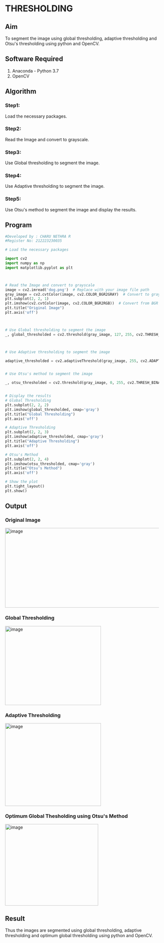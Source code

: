 # THRESHOLDING
## Aim
To segment the image using global thresholding, adaptive thresholding and Otsu's thresholding using python and OpenCV.

## Software Required
1. Anaconda - Python 3.7
2. OpenCV

## Algorithm

### Step1:
Load the necessary packages.

### Step2:
Read the Image and convert to grayscale.

### Step3:
Use Global thresholding to segment the image.

### Step4:
Use Adaptive thresholding to segment the image.

### Step5:
Use Otsu's method to segment the image and display the results.

## Program

```python
#Developed by : CHARU NETHRA R
#Register No: 212223230035

# Load the necessary packages

import cv2
import numpy as np
import matplotlib.pyplot as plt



# Read the Image and convert to grayscale
image = cv2.imread('dog.png')  # Replace with your image file path
gray_image = cv2.cvtColor(image, cv2.COLOR_BGR2GRAY)  # Convert to grayscale
plt.subplot(2, 2, 1)
plt.imshow(cv2.cvtColor(image, cv2.COLOR_BGR2RGB))  # Convert from BGR to RGB for display
plt.title("Original Image")
plt.axis('off')



# Use Global thresholding to segment the image
_, global_thresholded = cv2.threshold(gray_image, 127, 255, cv2.THRESH_BINARY)



# Use Adaptive thresholding to segment the image

adaptive_thresholded = cv2.adaptiveThreshold(gray_image, 255, cv2.ADAPTIVE_THRESH_GAUSSIAN_C, cv2.THRESH_BINARY, 11, 2)


# Use Otsu's method to segment the image 

_, otsu_thresholded = cv2.threshold(gray_image, 0, 255, cv2.THRESH_BINARY + cv2.THRESH_OTSU)


# Display the results
# Global Thresholding
plt.subplot(2, 2, 2)
plt.imshow(global_thresholded, cmap='gray')
plt.title("Global Thresholding")
plt.axis('off')

# Adaptive Thresholding
plt.subplot(2, 2, 3)
plt.imshow(adaptive_thresholded, cmap='gray')
plt.title("Adaptive Thresholding")
plt.axis('off')

# Otsu's Method
plt.subplot(2, 2, 4)
plt.imshow(otsu_thresholded, cmap='gray')
plt.title("Otsu's Method")
plt.axis('off')

# Show the plot
plt.tight_layout()
plt.show()


```
## Output

### Original Image
<img width="647" height="260" alt="image" src="https://github.com/user-attachments/assets/4a8a4c88-424f-466f-910a-b4b0993d20fc" />


### Global Thresholding

<img width="314" height="258" alt="image" src="https://github.com/user-attachments/assets/8505c7c2-f8e5-4102-b149-01d6a8166a70" />

### Adaptive Thresholding

<img width="314" height="270" alt="image" src="https://github.com/user-attachments/assets/8bad6db7-ebd0-4cfb-ad5f-4d776d85a31f" />

### Optimum Global Thesholding using Otsu's Method

<img width="305" height="266" alt="image" src="https://github.com/user-attachments/assets/7ebc0333-8385-4272-8433-1f231aaa76c8" />


## Result
Thus the images are segmented using global thresholding, adaptive thresholding and optimum global thresholding using python and OpenCV.
